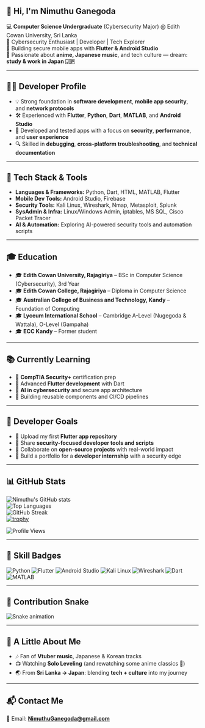## 👋 Hi, I'm Nimuthu Ganegoda

💻 **Computer Science Undergraduate** (Cybersecurity Major) @ Edith Cowan University, Sri Lanka  
🔐 Cybersecurity Enthusiast | Developer | Tech Explorer  
📱 Building secure mobile apps with **Flutter & Android Studio**  
🌸 Passionate about **anime, Japanese music**, and tech culture — dream: **study & work in Japan 🇯🇵**

---

## 🧑‍💻 Developer Profile

- 💡 Strong foundation in **software development**, **mobile app security**, and **network protocols**
- 🛠️ Experienced with **Flutter**, **Python**, **Dart**, **MATLAB**, and **Android Studio**
- 🧪 Developed and tested apps with a focus on **security**, **performance**, and **user experience**
- 🔍 Skilled in **debugging**, **cross-platform troubleshooting**, and **technical documentation**

---

## 🚀 Tech Stack & Tools

- **Languages & Frameworks:** Python, Dart, HTML, MATLAB, Flutter  
- **Mobile Dev Tools:** Android Studio, Firebase  
- **Security Tools:** Kali Linux, Wireshark, Nmap, Metasploit, Splunk  
- **SysAdmin & Infra:** Linux/Windows Admin, iptables, MS SQL, Cisco Packet Tracer  
- **AI & Automation:** Exploring AI-powered security tools and automation scripts

---

## 🎓 Education

- 🎓 **Edith Cowan University, Rajagiriya** – BSc in Computer Science (Cybersecurity), 3rd Year  
- 🎓 **Edith Cowan College, Rajagiriya** – Diploma in Computer Science  
- 🎓 **Australian College of Business and Technology, Kandy** – Foundation of Computing  
- 🎓 **Lyceum International School** – Cambridge A-Level (Nugegoda & Wattala), O-Level (Gampaha)  
- 🎓 **ECC Kandy** – Former student

---

## 📚 Currently Learning

- 📘 **CompTIA Security+** certification prep  
- 📱 Advanced **Flutter development** with Dart  
- 🤖 **AI in cybersecurity** and secure app architecture  
- 🧰 Building reusable components and CI/CD pipelines

---

## 🎯 Developer Goals

- 🚀 Upload my first **Flutter app repository**  
- 🧪 Share **security-focused developer tools and scripts**  
- 🤝 Collaborate on **open-source projects** with real-world impact  
- 💼 Build a portfolio for a **developer internship** with a security edge

---

## 📊 GitHub Stats

![Nimuthu's GitHub stats](https://github-readme-stats.vercel.app/api?username=NimuthuGanegoda&show_icons=true&theme=tokyonight)  
![Top Languages](https://github-readme-stats.vercel.app/api/top-langs/?username=NimuthuGanegoda&layout=compact&theme=tokyonight)  
![GitHub Streak](https://github-readme-streak-stats.herokuapp.com/?user=NimuthuGanegoda&theme=tokyonight)  
[![trophy](https://github-profile-trophy.vercel.app/?username=NimuthuGanegoda&theme=tokyonight&margin-w=15)](https://github.com/ryo-ma/github-profile-trophy)

![Profile Views](https://komarev.com/ghpvc/?username=NimuthuGanegoda&color=blueviolet&style=flat-square)

---

## 🧠 Skill Badges

![Python](https://img.shields.io/badge/Python-3776AB?style=for-the-badge&logo=python&logoColor=white)
![Flutter](https://img.shields.io/badge/Flutter-02569B?style=for-the-badge&logo=flutter&logoColor=white)
![Android Studio](https://img.shields.io/badge/Android%20Studio-3DDC84?style=for-the-badge&logo=android-studio&logoColor=white)
![Kali Linux](https://img.shields.io/badge/Kali%20Linux-557C94?style=for-the-badge&logo=kalilinux&logoColor=white)
![Wireshark](https://img.shields.io/badge/Wireshark-1679A7?style=for-the-badge&logo=wireshark&logoColor=white)
![Dart](https://img.shields.io/badge/Dart-0175C2?style=for-the-badge&logo=dart&logoColor=white)
![MATLAB](https://img.shields.io/badge/MATLAB-0076A8?style=for-the-badge&logo=mathworks&logoColor=white)

---

## 🐍 Contribution Snake

![Snake animation](https://github.com/NimuthuGanegoda/NimuthuGanegoda/blob/output/github-contribution-grid-snake.svg)

---

## 🌸 A Little About Me

- 🎶 Fan of **Vtuber music**, Japanese & Korean tracks  
- 📺 Watching **Solo Leveling** (and rewatching some anime classics 👀)  
- 🌏 From **Sri Lanka → Japan**: blending **tech + culture** into my journey

---

## 📬 Contact Me

📧 Email: **NimuthuGanegoda@gmail.com**
